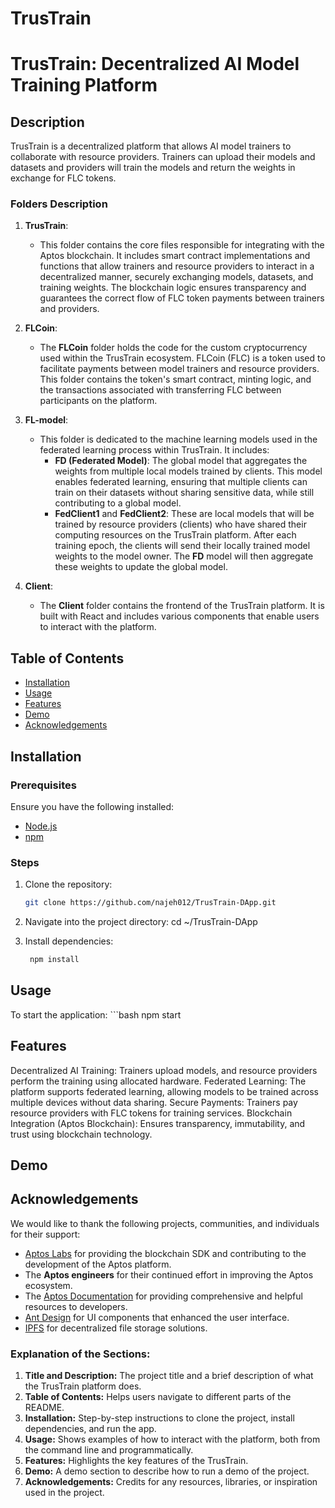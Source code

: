 # TrusTrain
# TrusTrain: Decentralized AI Model Training Platform
## Description
TrusTrain is a decentralized platform that allows AI model trainers to collaborate with resource providers. Trainers can upload their models and datasets and providers will train the models and return the weights in exchange for FLC tokens.
### Folders Description

1. **TrusTrain**:
   - This folder contains the core files responsible for integrating with the Aptos blockchain. It includes smart contract implementations and functions that allow trainers and resource providers to interact in a decentralized manner, securely exchanging models, datasets, and training weights. The blockchain logic ensures transparency and guarantees the correct flow of FLC token payments between trainers and providers.

2. **FLCoin**:
   - The **FLCoin** folder holds the code for the custom cryptocurrency used within the TrusTrain ecosystem. FLCoin (FLC) is a token used to facilitate payments between model trainers and resource providers. This folder contains the token's smart contract, minting logic, and the transactions associated with transferring FLC between participants on the platform.

3. **FL-model**:
   - This folder is dedicated to the machine learning models used in the federated learning process within TrusTrain. It includes:
     - **FD (Federated Model)**: The global model that aggregates the weights from multiple local models trained by clients. This model enables federated learning, ensuring that multiple clients can train on their datasets without sharing sensitive data, while still contributing to a global model.
     - **FedClient1** and **FedClient2**: These are local models that will be trained by resource providers (clients) who have shared their computing resources on the TrusTrain platform. After each training epoch, the clients will send their locally trained model weights to the model owner. The **FD** model will then aggregate these weights to update the global model.

4. **Client**:
   - The **Client** folder contains the frontend of the TrusTrain platform. It is built with React and includes various components that enable users to interact with the platform.

## Table of Contents
- [Installation](#installation)
- [Usage](#usage)
- [Features](#features)
- [Demo](#demp)
- [Acknowledgements](#acknowledgements)

## Installation
### Prerequisites

Ensure you have the following installed:
- [Node.js](https://nodejs.org/)
- [npm](https://www.npmjs.com/)

### Steps
1. Clone the repository:
   ```bash
   git clone https://github.com/najeh012/TrusTrain-DApp.git

2. Navigate into the project directory:
   cd ~/TrusTrain-DApp 
   
3. Install dependencies:
   ```bash
    npm install
## Usage
To start the application:
    ```bash
     npm start
## Features
Decentralized AI Training: Trainers upload models, and resource providers perform the training using allocated hardware.
Federated Learning: The platform supports federated learning, allowing models to be trained across multiple devices without data sharing.
Secure Payments: Trainers pay resource providers with FLC tokens for training services.
Blockchain Integration (Aptos Blockchain): Ensures transparency, immutability, and trust using blockchain technology.
## Demo 

## Acknowledgements
We would like to thank the following projects, communities, and individuals for their support:

- [Aptos Labs](https://aptoslabs.com/) for providing the blockchain SDK and contributing to the development of the Aptos platform.
- The **Aptos engineers** for their continued effort in improving the Aptos ecosystem.
- The [Aptos Documentation](https://aptos.dev/) for providing comprehensive and helpful resources to developers.
- [Ant Design](https://ant.design/) for UI components that enhanced the user interface.
- [IPFS](https://ipfs.tech/) for decentralized file storage solutions.
### Explanation of the Sections:
1. **Title and Description:** The project title and a brief description of what the TrusTrain platform does.
2. **Table of Contents:** Helps users navigate to different parts of the README.
3. **Installation:** Step-by-step instructions to clone the project, install dependencies, and run the app.
4. **Usage:** Shows examples of how to interact with the platform, both from the command line and programmatically.
5. **Features:** Highlights the key features of the TrusTrain.
6. **Demo:** A demo section to describe how to run a demo of the project.
7. **Acknowledgements:** Credits for any resources, libraries, or inspiration used in the project.
